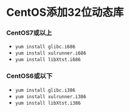 # CentOS添加32位动态库

### CentOS7或以上

- `yum install glibc.i686`
- `yum install xulrunner.i686`
- `yum install libXtst.i686`

### CentOS6或以下

- `yum install glibc.i386`
- `yum install xulrunner.i386`
- `yum install libXtst.i386`

